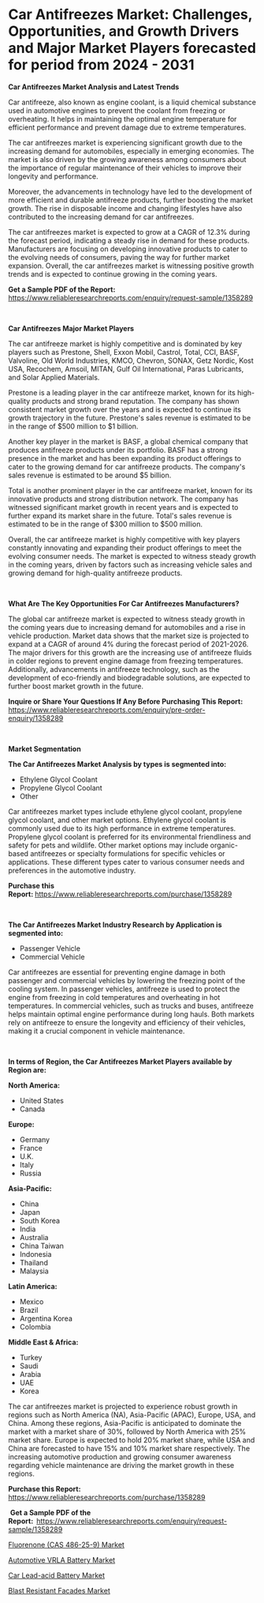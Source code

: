 <p><h1>Car Antifreezes Market: Challenges, Opportunities, and Growth Drivers and Major Market Players forecasted for period from 2024 - 2031</h1></p><p><strong>Car Antifreezes Market Analysis and Latest Trends</strong></p>
<p><p>Car antifreeze, also known as engine coolant, is a liquid chemical substance used in automotive engines to prevent the coolant from freezing or overheating. It helps in maintaining the optimal engine temperature for efficient performance and prevent damage due to extreme temperatures.</p><p>The car antifreezes market is experiencing significant growth due to the increasing demand for automobiles, especially in emerging economies. The market is also driven by the growing awareness among consumers about the importance of regular maintenance of their vehicles to improve their longevity and performance.</p><p>Moreover, the advancements in technology have led to the development of more efficient and durable antifreeze products, further boosting the market growth. The rise in disposable income and changing lifestyles have also contributed to the increasing demand for car antifreezes.</p><p>The car antifreezes market is expected to grow at a CAGR of 12.3% during the forecast period, indicating a steady rise in demand for these products. Manufacturers are focusing on developing innovative products to cater to the evolving needs of consumers, paving the way for further market expansion. Overall, the car antifreezes market is witnessing positive growth trends and is expected to continue growing in the coming years.</p></p>
<p><strong>Get a Sample PDF of the Report:&nbsp;</strong> <a href="https://www.reliableresearchreports.com/enquiry/request-sample/1358289">https://www.reliableresearchreports.com/enquiry/request-sample/1358289</a></p>
<p>&nbsp;</p>
<p><strong>Car Antifreezes Major Market Players</strong></p>
<p><p>The car antifreeze market is highly competitive and is dominated by key players such as Prestone, Shell, Exxon Mobil, Castrol, Total, CCI, BASF, Valvoline, Old World Industries, KMCO, Chevron, SONAX, Getz Nordic, Kost USA, Recochem, Amsoil, MITAN, Gulf Oil International, Paras Lubricants, and Solar Applied Materials.</p><p>Prestone is a leading player in the car antifreeze market, known for its high-quality products and strong brand reputation. The company has shown consistent market growth over the years and is expected to continue its growth trajectory in the future. Prestone's sales revenue is estimated to be in the range of $500 million to $1 billion.</p><p>Another key player in the market is BASF, a global chemical company that produces antifreeze products under its portfolio. BASF has a strong presence in the market and has been expanding its product offerings to cater to the growing demand for car antifreeze products. The company's sales revenue is estimated to be around $5 billion.</p><p>Total is another prominent player in the car antifreeze market, known for its innovative products and strong distribution network. The company has witnessed significant market growth in recent years and is expected to further expand its market share in the future. Total's sales revenue is estimated to be in the range of $300 million to $500 million.</p><p>Overall, the car antifreeze market is highly competitive with key players constantly innovating and expanding their product offerings to meet the evolving consumer needs. The market is expected to witness steady growth in the coming years, driven by factors such as increasing vehicle sales and growing demand for high-quality antifreeze products.</p></p>
<p>&nbsp;</p>
<p><strong>What Are The Key Opportunities For Car Antifreezes Manufacturers?</strong></p>
<p><p>The global car antifreeze market is expected to witness steady growth in the coming years due to increasing demand for automobiles and a rise in vehicle production. Market data shows that the market size is projected to expand at a CAGR of around 4% during the forecast period of 2021-2026. The major drivers for this growth are the increasing use of antifreeze fluids in colder regions to prevent engine damage from freezing temperatures. Additionally, advancements in antifreeze technology, such as the development of eco-friendly and biodegradable solutions, are expected to further boost market growth in the future.</p></p>
<p><strong>Inquire or Share Your Questions If Any Before Purchasing This Report:</strong> <a href="https://www.reliableresearchreports.com/enquiry/pre-order-enquiry/1358289">https://www.reliableresearchreports.com/enquiry/pre-order-enquiry/1358289</a></p>
<p>&nbsp;</p>
<p><strong>Market Segmentation</strong></p>
<p><strong>The Car Antifreezes Market Analysis by types is segmented into:</strong></p>
<p><ul><li>Ethylene Glycol Coolant</li><li>Propylene Glycol Coolant</li><li>Other</li></ul></p>
<p><p>Car antifreezes market types include ethylene glycol coolant, propylene glycol coolant, and other market options. Ethylene glycol coolant is commonly used due to its high performance in extreme temperatures. Propylene glycol coolant is preferred for its environmental friendliness and safety for pets and wildlife. Other market options may include organic-based antifreezes or specialty formulations for specific vehicles or applications. These different types cater to various consumer needs and preferences in the automotive industry.</p></p>
<p><strong>Purchase this Report:&nbsp;</strong><a href="https://www.reliableresearchreports.com/purchase/1358289">https://www.reliableresearchreports.com/purchase/1358289</a></p>
<p>&nbsp;</p>
<p><strong>The Car Antifreezes Market Industry Research by Application is segmented into:</strong></p>
<p><ul><li>Passenger Vehicle</li><li>Commercial Vehicle</li></ul></p>
<p><p>Car antifreezes are essential for preventing engine damage in both passenger and commercial vehicles by lowering the freezing point of the cooling system. In passenger vehicles, antifreeze is used to protect the engine from freezing in cold temperatures and overheating in hot temperatures. In commercial vehicles, such as trucks and buses, antifreeze helps maintain optimal engine performance during long hauls. Both markets rely on antifreeze to ensure the longevity and efficiency of their vehicles, making it a crucial component in vehicle maintenance.</p></p>
<p>&nbsp;</p>
<p><strong>In terms of Region, the Car Antifreezes Market Players available by Region are:</strong></p>
<p>
    <p> <strong> North America: </strong>
        <ul>
            <li>United States</li>
            <li>Canada</li>
        </ul>
        </p> 
    <p> <strong> Europe: </strong>
        <ul>
            <li>Germany</li>
            <li>France</li>
            <li>U.K.</li>
            <li>Italy</li>
            <li>Russia</li>
        </ul>
        </p> 
    <p> <strong> Asia-Pacific: </strong>
        <ul>
            <li>China</li>
            <li>Japan</li>
            <li>South Korea</li>
            <li>India</li>
            <li>Australia</li>
            <li>China Taiwan</li>
            <li>Indonesia</li>
            <li>Thailand</li>
            <li>Malaysia</li>
        </ul>
        </p> 
    <p> <strong> Latin America: </strong>
        <ul>
            <li>Mexico</li>
            <li>Brazil</li>
            <li>Argentina Korea</li>
            <li>Colombia</li>
        </ul>
        </p> 
    <p> <strong> Middle East & Africa: </strong>
        <ul>
            <li>Turkey</li>
            <li>Saudi</li>
            <li>Arabia</li>
            <li>UAE</li>
            <li>Korea</li>
        </ul>
    </p>
    </p>
<p><p>The car antifreezes market is projected to experience robust growth in regions such as North America (NA), Asia-Pacific (APAC), Europe, USA, and China. Among these regions, Asia-Pacific is anticipated to dominate the market with a market share of 30%, followed by North America with 25% market share. Europe is expected to hold 20% market share, while USA and China are forecasted to have 15% and 10% market share respectively. The increasing automotive production and growing consumer awareness regarding vehicle maintenance are driving the market growth in these regions.</p></p>
<p><strong>Purchase this Report: </strong><a href="https://www.reliableresearchreports.com/purchase/1358289">https://www.reliableresearchreports.com/purchase/1358289</a></p>
<p>&nbsp;<strong>Get a Sample PDF of the Report:&nbsp;&nbsp;</strong><a href="https://www.reliableresearchreports.com/enquiry/request-sample/1358289">https://www.reliableresearchreports.com/enquiry/request-sample/1358289</a></p>
<p><strong></strong></p>
<p><p><a href="https://view.publitas.com/reportprime-1/fluorenone-cas-486-25-9-market-a-comprehensive-report-of-its-market-share-growth-trends-2023-2030/">Fluorenone (CAS 486-25-9) Market</a></p><p><a href="https://github.com/RichRobinson5/Market-Research-Report-List-4/blob/main/automotive-vrla-battery-market.md">Automotive VRLA Battery Market</a></p><p><a href="https://github.com/singletonthaxterkelliehr2df/Market-Research-Report-List-1/blob/main/car-lead-acid-battery-market.md">Car Lead-acid Battery Market</a></p><p><a href="https://spotless-saver-8fd.notion.site/Blast-Resistant-Facades-Market-Size-2024-2031-Global-Industrial-Analysis-Key-Geographical-Regions-bda56470a1f9469d87c0868ae8991557">Blast Resistant Facades Market</a></p></p>